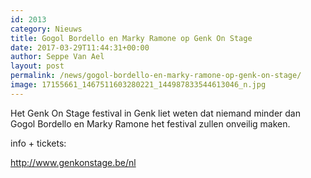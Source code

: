 ```yaml
---
id: 2013
category: Nieuws
title: Gogol Bordello en Marky Ramone op Genk On Stage
date: 2017-03-29T11:44:31+00:00
author: Seppe Van Ael
layout: post
permalink: /news/gogol-bordello-en-marky-ramone-op-genk-on-stage/
image: 17155661_1467511603280221_144987833544613046_n.jpg
---
```

Het Genk On Stage festival in Genk liet weten dat niemand minder dan Gogol Bordello en Marky Ramone het festival zullen onveilig maken.

info + tickets:

http://www.genkonstage.be/nl
